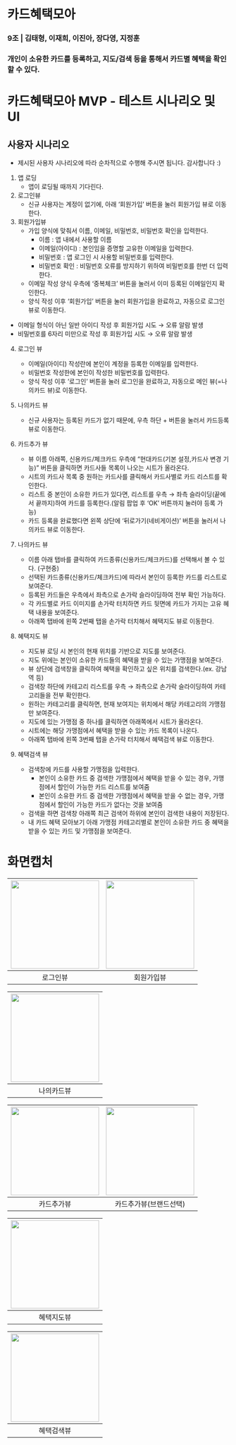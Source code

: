 # 카드혜택모아

### 9조 | 김태형, 이재희, 이진아, 장다영, 지정훈

### 개인이 소유한 카드를 등록하고, 지도/검색 등을 통해서 카드별 혜택을 확인할 수 있다.

# 카드혜택모아 MVP - 테스트 시나리오 및 UI

## 사용자 시나리오

*  제시된 사용자 시나리오에 따라 순차적으로 수행해 주시면 됩니다. 감사합니다 :)

1. 앱 로딩
    - 앱이 로딩될 때까지 기다린다.
2. 로그인뷰
    - 신규 사용자는 계정이 없기에, 아래 ‘회원가입’ 버튼을 눌러 회원가입 뷰로 이동한다.
3. 회원가입뷰
    - 가입 양식에 맞춰서 이름, 이메일, 비밀번호, 비밀번호 확인을 입력한다.
        - 이름 : 앱 내에서 사용할 이름
        - 이메일(아이디) : 본인임을 증명할 고유한 이메일을 입력한다.
        - 비밀번호 : 앱 로그인 시 사용할 비밀번호를 입력한다.
        - 비밀번호 확인 : 비밀번호 오류를 방지하기 위하여 비밀번호를 한번 더 입력한다.
    - 이메일 작성 양식 우측에 ‘중복체크’ 버튼을 눌러서 이미 등록된 이메일인지 확인한다.
    - 양식 작성 이후 ‘회원가입’ 버튼을 눌러 회원가입을 완료하고, 자동으로 로그인 뷰로 이동한다.

* 이메일 형식이 아닌 일반 아이디 작성 후 회원가입 시도 → 오류 알람 발생
* 비밀번호를 6자리 미만으로 작성 후 회원가입 시도 → 오류 알람 발생

4. 로그인 뷰
    - 이메일(아이디) 작성란에 본인이 계정을 등록한 이메일를 입력한다.
    - 비밀번호 작성한에 본인이 작성한 비밀번호를 입력한다.
    - 양식 작성 이후 ’로그인’ 버튼을 눌러 로그인을 완료하고, 자동으로 메인 뷰(=나의카드 뷰)로 이동한다.

5. 나의카드 뷰
    - 신규 사용자는 등록된 카드가 없기 때문에, 우측 하단 + 버튼을 눌러서 카드등록 뷰로 이동한다.

6. 카드추가 뷰
    - 뷰 이름 아래쪽, 신용카드/체크카드 우측에 “현대카드(기본 설정,카드사 변경 기능)” 버튼을 클릭하면 카드사들 목록이 나오는 시트가 올라온다.
    - 시트의 카드사 목록 중 원하는 카드사를 클릭해서 카드사별로 카드 리스트를 확인한다.
    - 리스트 중 본인이 소유한 카드가 있다면, 리스트를 우측 → 좌측 슬라이딩(끝에서 끝까지)하여 카드를 등록한다.(알림 팝업 후 ‘OK’ 버튼까지 눌러야 등록 가능)
    - 카드 등록을 완료했다면 왼쪽 상단에 ‘뒤로가기(네비게이션)’ 버튼을 눌러서 나의카드 뷰로 이동한다.
    
7. 나의카드 뷰
    - 이름 아래 탭바를 클릭하여 카드종류(신용카드/체크카드)를 선택해서 볼 수 있다. (구현중)
    - 선택된 카드종류(신용카드/체크카드)에 따라서 본인이 등록한 카드를 리스트로 보여준다.
    - 등록된 카드들은 우측에서 좌측으로 손가락 슬라이딩하여 전부 확인 가능하다.
    - 각 카드별로 카드 이미지를 손가락 터치하면 카드 뒷면에 카드가 가지는 고유 혜택 내용을 보여준다.
    - 아래쪽 탭바에 왼쪽 2번째 탭을 손가락 터치해서 혜택지도 뷰로 이동한다.

8. 혜택지도 뷰
    - 지도뷰 로딩 시 본인의 현재 위치를 기반으로 지도를 보여준다.
    - 지도 위에는 본인이 소유한 카드들의 혜택을 받을 수 있는 가맹점을 보여준다.
    - 뷰 상단에 검색창을 클릭하여 혜택을 확인하고 싶은 위치를 검색한다.(ex. 강남역 등)
    - 검색창 하단에 카테고리 리스트를 우측 → 좌측으로 손가락 슬라이딩하여 카테고리들을 전부 확인한다.
    - 원하는 카테고리를 클릭하면, 현재 보여지는 위치에서 해당 카테고리의 가맹점만 보여준다.
    - 지도에 있는 가맹점 중 하나를 클릭하면 아래쪽에서 시트가 올라온다.
    - 시트에는 해당 가맹점에서 혜택을 받을 수 있는 카드 목록이 나온다.
    - 아래쪽 탭바에 왼쪽 3번째 탭을 손가락 터치해서 혜택검색 뷰로 이동한다.

9. 혜택검색 뷰
    - 검색창에 카드를 사용할 가맹점을 입력한다.
        - 본인이 소유한 카드 중 검색한 가맹점에서 혜택을 받을 수 있는 경우, 가맹점에서 할인이 가능한 카드 리스트를 보여줌
        - 본인이 소유한 카드 중 검색한 가맹점에서 혜택을 받을 수 없는 경우, 가맹점에서 할인이 가능한 카드가 없다는 것을 보여줌
    - 검색을 하면 검색창 아래쪽 최근 검색어 하위에 본인이 검색한 내용이 저장된다.
    - 내 카드 혜택 모아보기 아래 가맹점 카테고리별로 본인이 소유한 카드 중 혜택을 받을 수 있는 카드 및 가맹점을 보여준다.

# 화면캡처
|<img width="200" src="https://user-images.githubusercontent.com/55937627/208879240-52080505-6cc8-4e98-982a-cc3391066cd0.png">|<img width="200" src="https://user-images.githubusercontent.com/55937627/208879243-b0c8296a-22f0-4fed-b30f-cf72ec1ede75.png">|
|:-:|:-:|
| 로그인뷰 | 회원가입뷰 |

|<img width="200" src="https://user-images.githubusercontent.com/55937627/208879206-d072c826-0e7a-4919-8092-a91f946969c0.png">|
|:-:|
| 나의카드뷰 |

|<img width="200" src="https://user-images.githubusercontent.com/55937627/208879237-ee3c43f5-db34-4b46-a2ca-aeb1b82f6143.png">|<img width="200" src="https://user-images.githubusercontent.com/55937627/208879234-0f0b0dbf-753e-4071-bcb7-8c32435fa850.png">|
|:-:|:-:|
| 카드추가뷰 | 카드추가뷰(브랜드선택) |

|<img width="200" src="https://user-images.githubusercontent.com/55937627/208879247-e814bf57-b195-4a23-b921-c9f0c72902cb.png">|
|:-:|
| 혜택지도뷰 |

|<img width="200" src="https://user-images.githubusercontent.com/55937627/208879228-73f07c77-208b-4bac-b446-08e10796371c.png">|
|:-:|
| 혜택검색뷰 |

